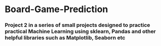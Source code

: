 # Board-Game-Prediction

### Project 2 in a series of small projects designed to practice practical Machine Learning using sklearn, Pandas and other helpful libraries such as Matplotlib, Seaborn etc
